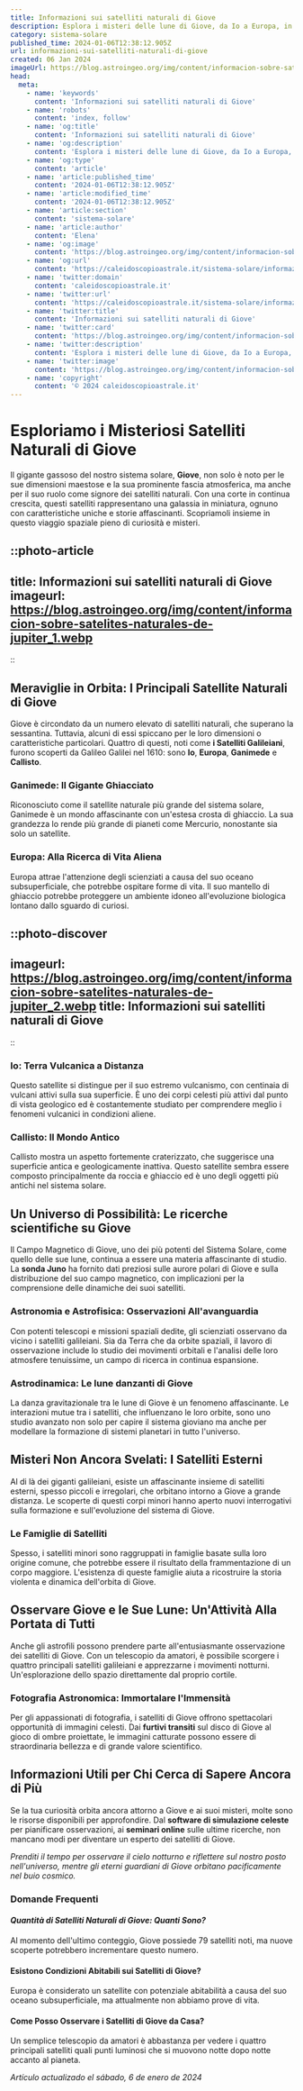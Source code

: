 ```yaml
---
title: Informazioni sui satelliti naturali di Giove
description: Esplora i misteri delle lune di Giove, da Io a Europa, in un approfondimento unico. Scopri i segreti dei satelliti naturali più affascinanti!
category: sistema-solare
published_time: 2024-01-06T12:38:12.905Z
url: informazioni-sui-satelliti-naturali-di-giove
created: 06 Jan 2024
imageUrl: https://blog.astroingeo.org/img/content/informacion-sobre-satelites-naturales-de-jupiter_1.webp
head:
  meta:
    - name: 'keywords'
      content: 'Informazioni sui satelliti naturali di Giove'
    - name: 'robots'
      content: 'index, follow'
    - name: 'og:title'
      content: 'Informazioni sui satelliti naturali di Giove'
    - name: 'og:description'
      content: 'Esplora i misteri delle lune di Giove, da Io a Europa, in un approfondimento unico. Scopri i segreti dei satelliti naturali più affascinanti!'
    - name: 'og:type'
      content: 'article'
    - name: 'article:published_time'
      content: '2024-01-06T12:38:12.905Z'
    - name: 'article:modified_time'
      content: '2024-01-06T12:38:12.905Z'
    - name: 'article:section'
      content: 'sistema-solare'
    - name: 'article:author'
      content: 'Elena'
    - name: 'og:image'
      content: 'https://blog.astroingeo.org/img/content/informacion-sobre-satelites-naturales-de-jupiter_1.webp'
    - name: 'og:url'
      content: 'https://caleidoscopioastrale.it/sistema-solare/informazioni-sui-satelliti-naturali-di-giove'
    - name: 'twitter:domain'
      content: 'caleidoscopioastrale.it'
    - name: 'twitter:url'
      content: 'https://caleidoscopioastrale.it/sistema-solare/informazioni-sui-satelliti-naturali-di-giove'
    - name: 'twitter:title'
      content: 'Informazioni sui satelliti naturali di Giove'
    - name: 'twitter:card'
      content: 'https://blog.astroingeo.org/img/content/informacion-sobre-satelites-naturales-de-jupiter_1.webp'
    - name: 'twitter:description'
      content: 'Esplora i misteri delle lune di Giove, da Io a Europa, in un approfondimento unico. Scopri i segreti dei satelliti naturali più affascinanti!'
    - name: 'twitter:image'
      content: 'https://blog.astroingeo.org/img/content/informacion-sobre-satelites-naturales-de-jupiter_1.webp'
    - name: 'copyright'
      content: '© 2024 caleidoscopioastrale.it'
---
```

# Esploriamo i Misteriosi Satelliti Naturali di Giove

Il gigante gassoso del nostro sistema solare, **Giove**, non solo è noto per le sue dimensioni maestose e la sua prominente fascia atmosferica, ma anche per il suo ruolo come signore dei satelliti naturali. Con una corte in continua crescita, questi satelliti rappresentano una galassia in miniatura, ognuno con caratteristiche uniche e storie affascinanti. Scopriamoli insieme in questo viaggio spaziale pieno di curiosità e misteri.

::photo-article
---
title: Informazioni sui satelliti naturali di Giove
imageurl: https://blog.astroingeo.org/img/content/informacion-sobre-satelites-naturales-de-jupiter_1.webp
---
::

## Meraviglie in Orbita: I Principali Satellite Naturali di Giove

Giove è circondato da un numero elevato di satelliti naturali, che superano la sessantina. Tuttavia, alcuni di essi spiccano per le loro dimensioni o caratteristiche particolari. Quattro di questi, noti come **i Satelliti Galileiani**, furono scoperti da Galileo Galilei nel 1610: sono **Io**, **Europa**, **Ganimede** e **Callisto**.

### **Ganimede: Il Gigante Ghiacciato**

Riconosciuto come il satellite naturale più grande del sistema solare, Ganimede è un mondo affascinante con un'estesa crosta di ghiaccio. La sua grandezza lo rende più grande di pianeti come Mercurio, nonostante sia solo un satellite.

### **Europa: Alla Ricerca di Vita Aliena**

Europa attrae l'attenzione degli scienziati a causa del suo oceano subsuperficiale, che potrebbe ospitare forme di vita. Il suo mantello di ghiaccio potrebbe proteggere un ambiente idoneo all'evoluzione biologica lontano dallo sguardo di curiosi.

::photo-discover
---
imageurl: https://blog.astroingeo.org/img/content/informacion-sobre-satelites-naturales-de-jupiter_2.webp
title: Informazioni sui satelliti naturali di Giove
---
::

### **Io: Terra Vulcanica a Distanza**

Questo satellite si distingue per il suo estremo vulcanismo, con centinaia di vulcani attivi sulla sua superficie. È uno dei corpi celesti più attivi dal punto di vista geologico ed è costantemente studiato per comprendere meglio i fenomeni vulcanici in condizioni aliene.

### **Callisto: Il Mondo Antico**

Callisto mostra un aspetto fortemente craterizzato, che suggerisce una superficie antica e geologicamente inattiva. Questo satellite sembra essere composto principalmente da roccia e ghiaccio ed è uno degli oggetti più antichi nel sistema solare.

## Un Universo di Possibilità: Le ricerche scientifiche su Giove

Il Campo Magnetico di Giove, uno dei più potenti del Sistema Solare, come quello delle sue lune, continua a essere una materia affascinante di studio. La **sonda Juno** ha fornito dati preziosi sulle aurore polari di Giove e sulla distribuzione del suo campo magnetico, con implicazioni per la comprensione delle dinamiche dei suoi satelliti.

### **Astronomia e Astrofisica: Osservazioni All'avanguardia**

Con potenti telescopi e missioni spaziali dedite, gli scienziati osservano da vicino i satelliti galileiani. Sia da Terra che da orbite spaziali, il lavoro di osservazione include lo studio dei movimenti orbitali e l'analisi delle loro atmosfere tenuissime, un campo di ricerca in continua espansione.

### **Astrodinamica: Le lune danzanti di Giove**

La danza gravitazionale tra le lune di Giove è un fenomeno affascinante. Le interazioni mutue tra i satelliti, che influenzano le loro orbite, sono uno studio avanzato non solo per capire il sistema gioviano ma anche per modellare la formazione di sistemi planetari in tutto l'universo.

## Misteri Non Ancora Svelati: I Satelliti Esterni

Al di là dei giganti galileiani, esiste un affascinante insieme di satelliti esterni, spesso piccoli e irregolari, che orbitano intorno a Giove a grande distanza. Le scoperte di questi corpi minori hanno aperto nuovi interrogativi sulla formazione e sull'evoluzione del sistema di Giove.

### **Le Famiglie di Satelliti**

Spesso, i satelliti minori sono raggruppati in famiglie basate sulla loro origine comune, che potrebbe essere il risultato della frammentazione di un corpo maggiore. L'esistenza di queste famiglie aiuta a ricostruire la storia violenta e dinamica dell'orbita di Giove.

## Osservare Giove e le Sue Lune: Un'Attività Alla Portata di Tutti

Anche gli astrofili possono prendere parte all'entusiasmante osservazione dei satelliti di Giove. Con un telescopio da amatori, è possibile scorgere i quattro principali satelliti galileiani e apprezzarne i movimenti notturni. Un'esplorazione dello spazio direttamente dal proprio cortile.

### **Fotografia Astronomica: Immortalare l'Immensità**

Per gli appassionati di fotografia, i satelliti di Giove offrono spettacolari opportunità di immagini celesti. Dai **furtivi transiti** sul disco di Giove al gioco di ombre proiettate, le immagini catturate possono essere di straordinaria bellezza e di grande valore scientifico.

## Informazioni Utili per Chi Cerca di Sapere Ancora di Più

Se la tua curiosità orbita ancora attorno a Giove e ai suoi misteri, molte sono le risorse disponibili per approfondire. Dal **software di simulazione celeste** per pianificare osservazioni, ai **seminari online** sulle ultime ricerche, non mancano modi per diventare un esperto dei satelliti di Giove.

*Prenditi il tempo per osservare il cielo notturno e riflettere sul nostro posto nell'universo, mentre gli eterni guardiani di Giove orbitano pacificamente nel buio cosmico.*

### Domande Frequenti

#### *Quantità di Satelliti Naturali di Giove: Quanti Sono?*

Al momento dell'ultimo conteggio, Giove possiede 79 satelliti noti, ma nuove scoperte potrebbero incrementare questo numero.

#### Esistono Condizioni Abitabili sui Satelliti di Giove?

Europa è considerato un satellite con potenziale abitabilità a causa del suo oceano subsuperficiale, ma attualmente non abbiamo prove di vita.

#### Come Posso Osservare i Satelliti di Giove da Casa?

Un semplice telescopio da amatori è abbastanza per vedere i quattro principali satelliti quali punti luminosi che si muovono notte dopo notte accanto al pianeta.

_Artículo actualizado el sábado, 6 de enero de 2024_